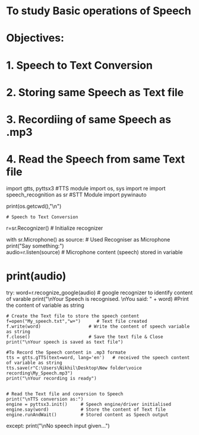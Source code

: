 # To study Basic operations of Speech



# Objectives:

# 1. Speech to Text Conversion
# 2. Storing same Speech as Text file
# 3. Recordiing of same Speech as .mp3
# 4. Read the Speech from same Text file


import gtts, pyttsx3           #TTS module
import os, sys
import re
import speech_recognition as sr #STT Module
import pywinauto



print(os.getcwd(),"\n")

    # Speech to Text Conversion

r=sr.Recognizer()                 # Initialize recognizer

with sr.Microphone() as source:   # Used Recogniser as Microphone
    print("Say something:")       
    audio=r.listen(source)        # Microphone content (speech) stored in variable
   # print(audio)

try:
    word=r.recognize_google(audio) # google recognizer to identify content of varable
    print("\nYour Speech is recognised. \nYou said: " + word) #Print the content of variable as string
    
    # Create the Text file to store the speech content
    f=open("My_speech.txt","w+")      # Text file created
    f.write(word)                  # Write the content of speech variable as string
    f.close()                      # Save the text file & Close
    print("\nYour speech is saved as text file")

    #To Record the Speech content in .mp3 formate
    tts = gtts.gTTS(text=word, lang='en')   # received the speech content of variable as string
    tts.save(r"C:\Users\Nikhil\Desktop\New folder\voice recording\My_Speech.mp3")
    print("\nYour recording is ready")
     

    # Read the Text file and coversion to Speech
    print("\nTTS conversion as:")
    engine = pyttsx3.init()     # Speech engine/driver initialised
    engine.say(word)            # Store the content of Text file
    engine.runAndWait()         # Stored content as Speech output

except:
    print("\nNo speech input given...")
